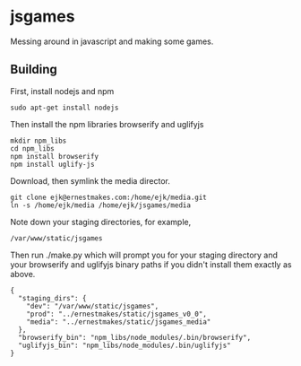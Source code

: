 # jsgames
Messing around in javascript and making some games.

## Building

First, install nodejs and npm

```
sudo apt-get install nodejs
```

Then install the npm libraries browserify and uglifyjs

```
mkdir npm_libs
cd npm_libs
npm install browserify
npm install uglify-js
```

Download, then symlink the media director.

```
git clone ejk@ernestmakes.com:/home/ejk/media.git
ln -s /home/ejk/media /home/ejk/jsgames/media
```

Note down your staging directories, for example,

```
/var/www/static/jsgames
```

Then run ./make.py which will prompt you for your staging directory and your
browserify and uglifyjs binary paths if you didn't install them exactly as above.

```
{
  "staging_dirs": {
    "dev": "/var/www/static/jsgames",
    "prod": "../ernestmakes/static/jsgames_v0_0",
    "media": "../ernestmakes/static/jsgames_media"
  },
  "browserify_bin": "npm_libs/node_modules/.bin/browserify",
  "uglifyjs_bin": "npm_libs/node_modules/.bin/uglifyjs"
}
```
